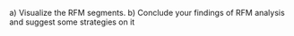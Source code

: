 a) Visualize the RFM segments.
b) Conclude your findings of RFM analysis and suggest some 
strategies on it
